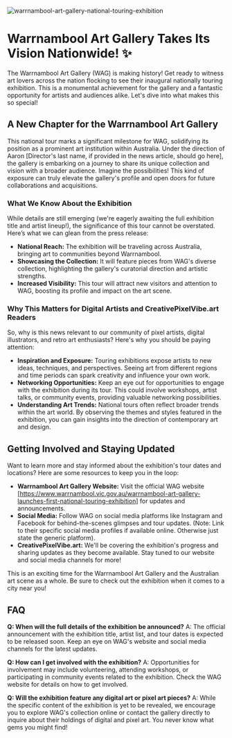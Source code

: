![warrnambool-art-gallery-national-touring-exhibition](https://images.pexels.com/photos/33312367/pexels-photo-33312367.jpeg?auto=compress&cs=tinysrgb&fit=crop&h=627&w=1200)

# Warrnambool Art Gallery Takes Its Vision Nationwide! ✨

The Warrnambool Art Gallery (WAG) is making history! Get ready to witness art lovers across the nation flocking to see their inaugural nationally touring exhibition. This is a monumental achievement for the gallery and a fantastic opportunity for artists and audiences alike. Let's dive into what makes this so special!

## A New Chapter for the Warrnambool Art Gallery

This national tour marks a significant milestone for WAG, solidifying its position as a prominent art institution within Australia. Under the direction of Aaron [Director's last name, if provided in the news article, should go here], the gallery is embarking on a journey to share its unique collection and vision with a broader audience. Imagine the possibilities! This kind of exposure can truly elevate the gallery's profile and open doors for future collaborations and acquisitions.

### What We Know About the Exhibition

While details are still emerging (we're eagerly awaiting the full exhibition title and artist lineup!), the significance of this tour cannot be overstated. Here’s what we can glean from the press release:

*   **National Reach:** The exhibition will be traveling across Australia, bringing art to communities beyond Warrnambool.
*   **Showcasing the Collection:** It will feature pieces from WAG's diverse collection, highlighting the gallery's curatorial direction and artistic strengths.
*   **Increased Visibility:** This tour will attract new visitors and attention to WAG, boosting its profile and impact on the art scene.

### Why This Matters for Digital Artists and CreativePixelVibe.art Readers

So, why is this news relevant to our community of pixel artists, digital illustrators, and retro art enthusiasts? Here's why you should be paying attention:

*   **Inspiration and Exposure:** Touring exhibitions expose artists to new ideas, techniques, and perspectives. Seeing art from different regions and time periods can spark creativity and influence your own work.
*   **Networking Opportunities:** Keep an eye out for opportunities to engage with the exhibition during its tour. This could involve workshops, artist talks, or community events, providing valuable networking possibilities.
*   **Understanding Art Trends:** National tours often reflect broader trends within the art world. By observing the themes and styles featured in the exhibition, you can gain insights into the direction of contemporary art and design.

## Getting Involved and Staying Updated

Want to learn more and stay informed about the exhibition's tour dates and locations? Here are some resources to keep you in the loop:

*   **Warrnambool Art Gallery Website:** Visit the official WAG website [https://www.warrnambool.vic.gov.au/warrnambool-art-gallery-launches-first-national-touring-exhibition] for updates and announcements.
*   **Social Media:** Follow WAG on social media platforms like Instagram and Facebook for behind-the-scenes glimpses and tour updates. (Note: Link to their specific social media profiles if available online. Otherwise just state the generic platform).
*   **CreativePixelVibe.art:** We'll be covering the exhibition's progress and sharing updates as they become available. Stay tuned to our website and social media channels for more!

This is an exciting time for the Warrnambool Art Gallery and the Australian art scene as a whole. Be sure to check out the exhibition when it comes to a city near you!

## FAQ

**Q: When will the full details of the exhibition be announced?**
A: The official announcement with the exhibition title, artist list, and tour dates is expected to be released soon. Keep an eye on WAG's website and social media channels for the latest updates.

**Q: How can I get involved with the exhibition?**
A: Opportunities for involvement may include volunteering, attending workshops, or participating in community events related to the exhibition. Check the WAG website for details on how to get involved.

**Q: Will the exhibition feature any digital art or pixel art pieces?**
A: While the specific content of the exhibition is yet to be revealed, we encourage you to explore WAG's collection online or contact the gallery directly to inquire about their holdings of digital and pixel art. You never know what gems you might find!
